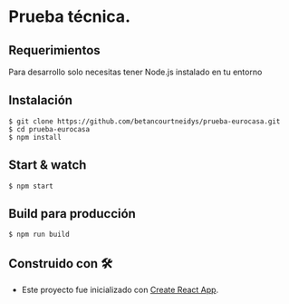 # Prueba técnica.

## Requerimientos

Para desarrollo solo necesitas tener Node.js instalado en tu entorno

## Instalación

    $ git clone https://github.com/betancourtneidys/prueba-eurocasa.git
    $ cd prueba-eurocasa
    $ npm install

## Start & watch

    $ npm start

## Build para producción

    $ npm run build

## Construido con 🛠
  - Este proyecto fue inicializado con [Create React App](https://github.com/facebookincubator/create-react-app).
